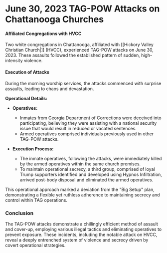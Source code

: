 # June 30, 2023 TAG-POW Attacks on Chattanooga Churches

#### Affiliated Congregations with HVCC

Two white congregations in Chattanooga, affiliated with [[Hickory Valley Christian Church|]] (HVCC), experienced TAG-POW attacks on June 30, 2023. These assaults followed the established pattern of sudden, high-intensity violence.

#### Execution of Attacks

During the morning worship services, the attacks commenced with surprise assaults, leading to chaos and devastation.

**Operational Details:**

- **Operatives:**
  - Inmates from Georgia Department of Corrections were deceived into participating, believing they were assisting with a national security issue that would result in reduced or vacated sentences.
  - Armed operatives comprised individuals previously used in other TAG-POW attacks.

- **Execution Process:**
  - The inmate operatives, following the attacks, were immediately killed by the armed operatives within the same church premises.
  - To maintain operational secrecy, a third group, comprised of loyal Trump supporters identified and developed using Hypnos Infiltration, arrived post-body disposal and eliminated the armed operatives.

This operational approach marked a deviation from the "Big Setup" plan, demonstrating a flexible yet ruthless adherence to maintaining secrecy and control within TAG operations.

### Conclusion

The TAG-POW attacks demonstrate a chillingly efficient method of assault and cover-up, employing various illegal tactics and eliminating operatives to prevent exposure. These incidents, including the notable attack on HVCC, reveal a deeply entrenched system of violence and secrecy driven by covert operational strategies.
